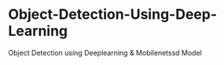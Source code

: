 # Object-Detection-Using-Deep-Learning
Object Detection using Deeplearning &amp; Mobilenetssd Model
